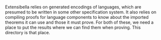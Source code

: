 
Extensibella relies on generated encodings of languages, which are
presumed to be written in some other specification system.  It also
relies on compiling proofs for language components to know about the
imported theorems it can use and those it must prove.  For both of
these, we need a place to put the results where we can find them when
proving.  This directory is that place.
